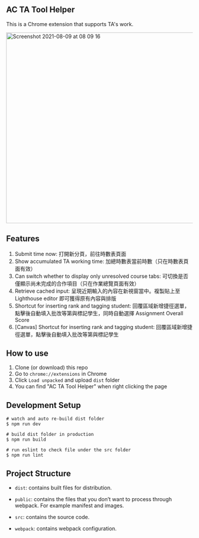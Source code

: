 ## AC TA Tool Helper

This is a Chrome extension that supports TA's work.

<img width="514" alt="Screenshot 2021-08-09 at 08 09 16" src="https://user-images.githubusercontent.com/10878489/128650076-db573468-f3de-42e2-8af0-cf1678243e07.png">

## Features

1. Submit time now: 打開新分頁，前往時數表頁面
2. Show accumulated TA working time: 加總時數表當前時數（只在時數表頁面有效）
3. Can switch whether to display only unresolved course tabs: 可切換是否僅顯示尚未完成的合作項目（只在作業總覽頁面有效）
4. Retrieve cached input: 呈現近期輸入的內容在新視窗當中。複製貼上至 Lighthouse editor 即可獲得原有內容與排版
5. Shortcut for inserting rank and tagging student: 回覆區域新增捷徑選單，點擊後自動填入批改等第與標記學生，同時自動選擇 Assignment Overall Score
6. [Canvas] Shortcut for inserting rank and tagging student: 回覆區域新增捷徑選單，點擊後自動填入批改等第與標記學生

## How to use

1. Clone (or download) this repo
2. Go to `chrome://extensions` in Chrome
3. Click `Load unpacked` and upload `dist` folder
4. You can find "AC TA Tool Helper" when right clicking the page

## Development Setup

```
# watch and auto re-build dist folder
$ npm run dev

# build dist folder in production
$ npm run build

# run eslint to check file under the src folder
$ npm run lint
```

## Project Structure

- `dist`: contains built files for distribution.

- `public`: contains the files that you don’t want to process through webpack. For example manifest and images.

- `src`: contains the source code.

- `webpack`: contains webpack configuration.
